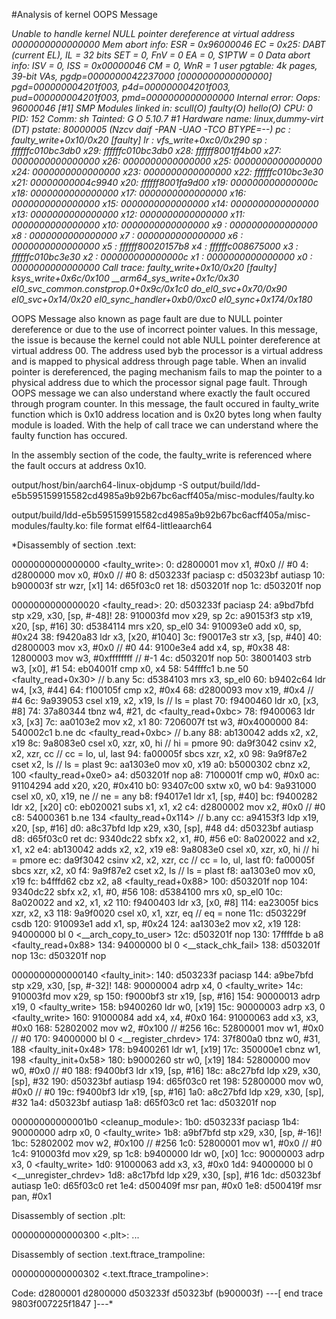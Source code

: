 #Analysis of kernel OOPS Message

*Unable to handle kernel NULL pointer dereference at virtual address 0000000000000000
Mem abort info:
  ESR = 0x96000046
  EC = 0x25: DABT (current EL), IL = 32 bits
  SET = 0, FnV = 0
  EA = 0, S1PTW = 0
Data abort info:
  ISV = 0, ISS = 0x00000046
  CM = 0, WnR = 1
user pgtable: 4k pages, 39-bit VAs, pgdp=0000000042237000
[0000000000000000] pgd=000000004201f003, p4d=000000004201f003, pud=000000004201f003, pmd=0000000000000000
Internal error: Oops: 96000046 [#1] SMP
Modules linked in: scull(O) faulty(O) hello(O)
CPU: 0 PID: 152 Comm: sh Tainted: G           O      5.10.7 #1
Hardware name: linux,dummy-virt (DT)
pstate: 80000005 (Nzcv daif -PAN -UAO -TCO BTYPE=--)
pc : faulty_write+0x10/0x20 [faulty]
lr : vfs_write+0xc0/0x290
sp : ffffffc010bc3db0
x29: ffffffc010bc3db0 x28: ffffff8001ff4b00 
x27: 0000000000000000 x26: 0000000000000000 
x25: 0000000000000000 x24: 0000000000000000 
x23: 0000000000000000 x22: ffffffc010bc3e30 
x21: 00000000004c9940 x20: ffffff8001fa9d00 
x19: 000000000000000c x18: 0000000000000000 
x17: 0000000000000000 x16: 0000000000000000 
x15: 0000000000000000 x14: 0000000000000000 
x13: 0000000000000000 x12: 0000000000000000 
x11: 0000000000000000 x10: 0000000000000000 
x9 : 0000000000000000 x8 : 0000000000000000 
x7 : 0000000000000000 x6 : 0000000000000000 
x5 : ffffff80020157b8 x4 : ffffffc008675000 
x3 : ffffffc010bc3e30 x2 : 000000000000000c 
x1 : 0000000000000000 x0 : 0000000000000000 
Call trace:
 faulty_write+0x10/0x20 [faulty]
 ksys_write+0x6c/0x100
 __arm64_sys_write+0x1c/0x30
 el0_svc_common.constprop.0+0x9c/0x1c0
 do_el0_svc+0x70/0x90
 el0_svc+0x14/0x20
 el0_sync_handler+0xb0/0xc0
 el0_sync+0x174/0x180*
 
OOPS Message also known as page fault are due to NULL pointer dereference or due to the use of incorrect pointer values. In  this message, the issue is because the kernel could not able NULL pointer dereference at virtual address 00. The address used byb the processor is a virtual address and is mapped to physical address through page table. When an invalid pointer is dereferenced, the paging mechanism fails to map the pointer to a physical address due to which the processor signal page fault. Through OOPS message we can also understand where exactly the fault occured through program counter. In this message, the fault occured in faulty_write function which is 0x10 address location and is 0x20 bytes long when faulty module is loaded. 
With the help of call trace we can understand where the faulty function has occured. 

In the assembly section of the code, the faulty_write is referenced where the fault occurs at address 0x10. 
 
 output/host/bin/aarch64-linux-objdump -S output/build/ldd-e5b595159915582cd4985a9b92b67bc6acff405a/misc-modules/faulty.ko 

output/build/ldd-e5b595159915582cd4985a9b92b67bc6acff405a/misc-modules/faulty.ko:     file format elf64-littleaarch64


*Disassembly of section .text:

0000000000000000 <faulty_write>:
   0:	d2800001 	mov	x1, #0x0                   	// #0
   4:	d2800000 	mov	x0, #0x0                   	// #0
   8:	d503233f 	paciasp
   c:	d50323bf 	autiasp
  10:	b900003f 	str	wzr, [x1]
  14:	d65f03c0 	ret
  18:	d503201f 	nop
  1c:	d503201f 	nop

0000000000000020 <faulty_read>:
  20:	d503233f 	paciasp
  24:	a9bd7bfd 	stp	x29, x30, [sp, #-48]!
  28:	910003fd 	mov	x29, sp
  2c:	a90153f3 	stp	x19, x20, [sp, #16]
  30:	d5384114 	mrs	x20, sp_el0
  34:	910093e0 	add	x0, sp, #0x24
  38:	f9420a83 	ldr	x3, [x20, #1040]
  3c:	f90017e3 	str	x3, [sp, #40]
  40:	d2800003 	mov	x3, #0x0                   	// #0
  44:	9100e3e4 	add	x4, sp, #0x38
  48:	12800003 	mov	w3, #0xffffffff            	// #-1
  4c:	d503201f 	nop
  50:	38001403 	strb	w3, [x0], #1
  54:	eb04001f 	cmp	x0, x4
  58:	54ffffc1 	b.ne	50 <faulty_read+0x30>  // b.any
  5c:	d5384103 	mrs	x3, sp_el0
  60:	b9402c64 	ldr	w4, [x3, #44]
  64:	f100105f 	cmp	x2, #0x4
  68:	d2800093 	mov	x19, #0x4                   	// #4
  6c:	9a939053 	csel	x19, x2, x19, ls  // ls = plast
  70:	f9400460 	ldr	x0, [x3, #8]
  74:	37a80344 	tbnz	w4, #21, dc <faulty_read+0xbc>
  78:	f9400063 	ldr	x3, [x3]
  7c:	aa0103e2 	mov	x2, x1
  80:	7206007f 	tst	w3, #0x4000000
  84:	540002c1 	b.ne	dc <faulty_read+0xbc>  // b.any
  88:	ab130042 	adds	x2, x2, x19
  8c:	9a8083e0 	csel	x0, xzr, x0, hi  // hi = pmore
  90:	da9f3042 	csinv	x2, x2, xzr, cc  // cc = lo, ul, last
  94:	fa00005f 	sbcs	xzr, x2, x0
  98:	9a9f87e2 	cset	x2, ls  // ls = plast
  9c:	aa1303e0 	mov	x0, x19
  a0:	b5000302 	cbnz	x2, 100 <faulty_read+0xe0>
  a4:	d503201f 	nop
  a8:	7100001f 	cmp	w0, #0x0
  ac:	91104294 	add	x20, x20, #0x410
  b0:	93407c00 	sxtw	x0, w0
  b4:	9a931000 	csel	x0, x0, x19, ne  // ne = any
  b8:	f94017e1 	ldr	x1, [sp, #40]
  bc:	f9400282 	ldr	x2, [x20]
  c0:	eb020021 	subs	x1, x1, x2
  c4:	d2800002 	mov	x2, #0x0                   	// #0
  c8:	54000361 	b.ne	134 <faulty_read+0x114>  // b.any
  cc:	a94153f3 	ldp	x19, x20, [sp, #16]
  d0:	a8c37bfd 	ldp	x29, x30, [sp], #48
  d4:	d50323bf 	autiasp
  d8:	d65f03c0 	ret
  dc:	9340dc22 	sbfx	x2, x1, #0, #56
  e0:	8a020022 	and	x2, x1, x2
  e4:	ab130042 	adds	x2, x2, x19
  e8:	9a8083e0 	csel	x0, xzr, x0, hi  // hi = pmore
  ec:	da9f3042 	csinv	x2, x2, xzr, cc  // cc = lo, ul, last
  f0:	fa00005f 	sbcs	xzr, x2, x0
  f4:	9a9f87e2 	cset	x2, ls  // ls = plast
  f8:	aa1303e0 	mov	x0, x19
  fc:	b4fffd62 	cbz	x2, a8 <faulty_read+0x88>
 100:	d503201f 	nop
 104:	9340dc22 	sbfx	x2, x1, #0, #56
 108:	d5384100 	mrs	x0, sp_el0
 10c:	8a020022 	and	x2, x1, x2
 110:	f9400403 	ldr	x3, [x0, #8]
 114:	ea23005f 	bics	xzr, x2, x3
 118:	9a9f0020 	csel	x0, x1, xzr, eq  // eq = none
 11c:	d503229f 	csdb
 120:	910093e1 	add	x1, sp, #0x24
 124:	aa1303e2 	mov	x2, x19
 128:	94000000 	bl	0 <__arch_copy_to_user>
 12c:	d503201f 	nop
 130:	17ffffde 	b	a8 <faulty_read+0x88>
 134:	94000000 	bl	0 <__stack_chk_fail>
 138:	d503201f 	nop
 13c:	d503201f 	nop

0000000000000140 <faulty_init>:
 140:	d503233f 	paciasp
 144:	a9be7bfd 	stp	x29, x30, [sp, #-32]!
 148:	90000004 	adrp	x4, 0 <faulty_write>
 14c:	910003fd 	mov	x29, sp
 150:	f9000bf3 	str	x19, [sp, #16]
 154:	90000013 	adrp	x19, 0 <faulty_write>
 158:	b9400260 	ldr	w0, [x19]
 15c:	90000003 	adrp	x3, 0 <faulty_write>
 160:	91000084 	add	x4, x4, #0x0
 164:	91000063 	add	x3, x3, #0x0
 168:	52802002 	mov	w2, #0x100                 	// #256
 16c:	52800001 	mov	w1, #0x0                   	// #0
 170:	94000000 	bl	0 <__register_chrdev>
 174:	37f800a0 	tbnz	w0, #31, 188 <faulty_init+0x48>
 178:	b9400261 	ldr	w1, [x19]
 17c:	350000e1 	cbnz	w1, 198 <faulty_init+0x58>
 180:	b9000260 	str	w0, [x19]
 184:	52800000 	mov	w0, #0x0                   	// #0
 188:	f9400bf3 	ldr	x19, [sp, #16]
 18c:	a8c27bfd 	ldp	x29, x30, [sp], #32
 190:	d50323bf 	autiasp
 194:	d65f03c0 	ret
 198:	52800000 	mov	w0, #0x0                   	// #0
 19c:	f9400bf3 	ldr	x19, [sp, #16]
 1a0:	a8c27bfd 	ldp	x29, x30, [sp], #32
 1a4:	d50323bf 	autiasp
 1a8:	d65f03c0 	ret
 1ac:	d503201f 	nop

00000000000001b0 <cleanup_module>:
 1b0:	d503233f 	paciasp
 1b4:	90000000 	adrp	x0, 0 <faulty_write>
 1b8:	a9bf7bfd 	stp	x29, x30, [sp, #-16]!
 1bc:	52802002 	mov	w2, #0x100                 	// #256
 1c0:	52800001 	mov	w1, #0x0                   	// #0
 1c4:	910003fd 	mov	x29, sp
 1c8:	b9400000 	ldr	w0, [x0]
 1cc:	90000003 	adrp	x3, 0 <faulty_write>
 1d0:	91000063 	add	x3, x3, #0x0
 1d4:	94000000 	bl	0 <__unregister_chrdev>
 1d8:	a8c17bfd 	ldp	x29, x30, [sp], #16
 1dc:	d50323bf 	autiasp
 1e0:	d65f03c0 	ret
 1e4:	d500409f 	msr	pan, #0x0
 1e8:	d500419f 	msr	pan, #0x1

Disassembly of section .plt:

0000000000000300 <.plt>:
	...

Disassembly of section .text.ftrace_trampoline:

0000000000000302 <.text.ftrace_trampoline>:

Code: d2800001 d2800000 d503233f d50323bf (b900003f) 
---[ end trace 9803f007225f1847 ]---*



